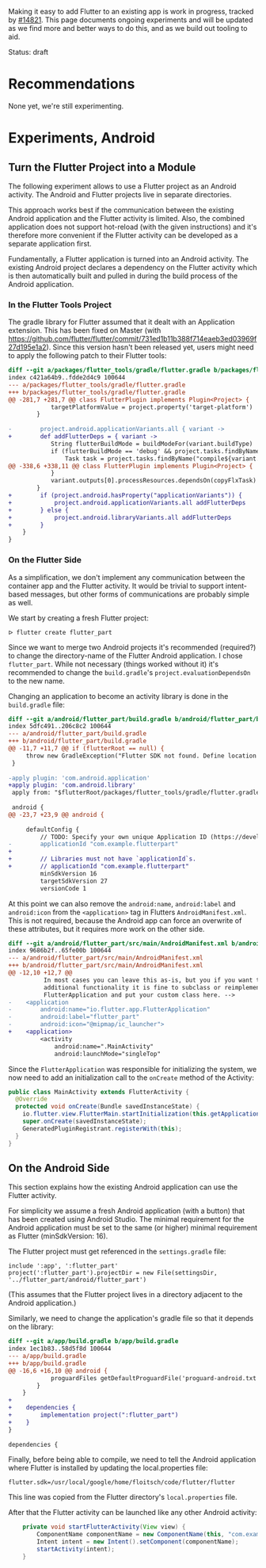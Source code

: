 Making it easy to add Flutter to an existing app is work in progress, tracked by [#14821](https://github.com/flutter/flutter/issues/14821). This page documents ongoing experiments and will be updated as we find more and better ways to do this, and as we build out tooling to aid.

Status: draft

# Recommendations

None yet, we're still experimenting.

# Experiments, Android

## Turn the Flutter Project into a Module
The following experiment allows to use a Flutter project as an Android activity. The Android and Flutter projects live in separate directories.

This approach works best if the communication between the existing Android application and the Flutter activity is limited. Also, the combined application does not support hot-reload (with the given instructions) and it's therefore more convenient if the Flutter activity can be developed as a separate application first.

Fundamentally, a Flutter application is turned into an Android activity. The existing Android project declares a dependency on the Flutter activity which is then automatically built and pulled in during the build process of the Android application.

### In the Flutter Tools Project
The gradle library for Flutter assumed that it dealt with an Application extension. This has been fixed on Master (with https://github.com/flutter/flutter/commit/731ed1b11b388f714eaeb3ed03969f27d195e1a2). Since this version hasn't been released yet, users might need to apply the following patch to their Flutter tools:

``` diff
diff --git a/packages/flutter_tools/gradle/flutter.gradle b/packages/flutter_tools/gradle/flutter.gradle
index c421a64b9..fdde2d4c9 100644
--- a/packages/flutter_tools/gradle/flutter.gradle
+++ b/packages/flutter_tools/gradle/flutter.gradle
@@ -281,7 +281,7 @@ class FlutterPlugin implements Plugin<Project> {
            targetPlatformValue = project.property('target-platform')
        }
 
-        project.android.applicationVariants.all { variant ->
+        def addFlutterDeps = { variant ->
            String flutterBuildMode = buildModeFor(variant.buildType)
            if (flutterBuildMode == 'debug' && project.tasks.findByName('flutterBuildX86Jar')) {
                Task task = project.tasks.findByName("compile${variant.name.capitalize()}JavaWithJavac")
@@ -338,6 +338,11 @@ class FlutterPlugin implements Plugin<Project> {
            }
            variant.outputs[0].processResources.dependsOn(copyFlxTask)
        }
+        if (project.android.hasProperty("applicationVariants")) {
+            project.android.applicationVariants.all addFlutterDeps
+        } else {
+            project.android.libraryVariants.all addFlutterDeps
+        }
    }
}
```

### On the Flutter Side
As a simplification, we don't implement any communication between the container app and the Flutter activity. It would be trivial to support intent-based messages, but other forms of communications are probably simple as well.

We start by creating a fresh Flutter project:
```
ᐅ flutter create flutter_part
```

Since we want to merge two Android projects it's recommended (required?) to change the directory-name of the Flutter Android application. I chose `flutter_part`. While not necessary (things worked without it) it's recommended to change the `build.gradle`'s `project.evaluationDependsOn` to the new name.

Changing an application to become an activity library is done in the `build.gradle` file:
``` diff
diff --git a/android/flutter_part/build.gradle b/android/flutter_part/build.gradle
index 5dfc491..206c8c2 100644
--- a/android/flutter_part/build.gradle
+++ b/android/flutter_part/build.gradle
@@ -11,7 +11,7 @@ if (flutterRoot == null) {
     throw new GradleException("Flutter SDK not found. Define location with flutter.sdk in the local.properties file.")
 }
 
-apply plugin: 'com.android.application'
+apply plugin: 'com.android.library'
 apply from: "$flutterRoot/packages/flutter_tools/gradle/flutter.gradle"
 
 android {
@@ -23,7 +23,9 @@ android {
 
     defaultConfig {
         // TODO: Specify your own unique Application ID (https://developer.android.com/studio/build/application-id.html).
-        applicationId "com.example.flutterpart"
+
+        // Libraries must not have `applicationId`s.
+        // applicationId "com.example.flutterpart"
         minSdkVersion 16
         targetSdkVersion 27
         versionCode 1
```

At this point we can also remove the `android:name`, `android:label` and `android:icon` from the `<application>` tag in Flutters `AndroidManifest.xml`. This is not required, because the Android app can force an overwrite of these attributes, but it requires more work on the other side.

``` diff
diff --git a/android/flutter_part/src/main/AndroidManifest.xml b/android/flutter_part/src/main/AndroidManifest.xml
index 9686b2f..65fe00b 100644
--- a/android/flutter_part/src/main/AndroidManifest.xml
+++ b/android/flutter_part/src/main/AndroidManifest.xml
@@ -12,10 +12,7 @@
          In most cases you can leave this as-is, but you if you want to provide
          additional functionality it is fine to subclass or reimplement
          FlutterApplication and put your custom class here. -->
-    <application
-        android:name="io.flutter.app.FlutterApplication"
-        android:label="flutter_part"
-        android:icon="@mipmap/ic_launcher">
+    <application>
         <activity
             android:name=".MainActivity"
             android:launchMode="singleTop"
```
Since the `FlutterApplication` was responsible for initializing the system, we now need to add an initialization call to the `onCreate` method of the Activity:

``` Java
public class MainActivity extends FlutterActivity {
  @Override
  protected void onCreate(Bundle savedInstanceState) {
    io.flutter.view.FlutterMain.startInitialization(this.getApplicationContext());  // <= New.
    super.onCreate(savedInstanceState);
    GeneratedPluginRegistrant.registerWith(this);
  }
}
```

## On the Android Side
This section explains how the existing Android application can use the Flutter activity.

For simplicity we assume a fresh Android application (with a button) that has been created using Android Studio.
The minimal requirement for the Android application must be set to the same (or higher) minimal requirement as Flutter (minSdkVersion: 16).

The Flutter project must get referenced in the `settings.gradle` file:
```
include ':app', ':flutter_part'
project(':flutter_part').projectDir = new File(settingsDir, '../flutter_part/android/flutter_part')
```
(This assumes that the Flutter project lives in a directory adjacent to the Android application.)

Similarly, we need to change the application's gradle file so that it depends on the library:

``` diff
diff --git a/app/build.gradle b/app/build.gradle
index 1ec1b83..58d5f8d 100644
--- a/app/build.gradle
+++ b/app/build.gradle
@@ -16,6 +16,10 @@ android {
            proguardFiles getDefaultProguardFile('proguard-android.txt'), 'proguard-rules.pro'
        }
    }
+
+    dependencies {
+        implementation project(":flutter_part")
+    }
}
 
dependencies {
```

Finally, before being able to compile, we need to tell the Android application where Flutter is installed by updating the local.properties file:
```
flutter.sdk=/usr/local/google/home/floitsch/code/flutter/flutter
```
This line was copied from the Flutter directory's `local.properties` file.

After that the Flutter activity can be launched like any other Android activity:
``` Java
    private void startFlutterActivity(View view) {
        ComponentName componentName = new ComponentName(this, "com.example.flutterpart.MainActivity");
        Intent intent = new Intent().setComponent(componentName);
        startActivity(intent);
    }
```